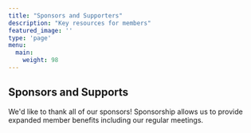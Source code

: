 ```yaml
---
title: "Sponsors and Supporters"
description: "Key resources for members"
featured_image: ''
type: 'page'
menu:
  main:
    weight: 98
---
```



## Sponsors and Supports

We'd like to thank all of our sponsors!
Sponsorship allows us to provide expanded member benefits including our regular meetings.